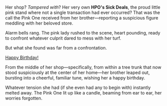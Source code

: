 <!-- title: Birthday Girl -->

Her shop? _Tampered with_? Her very own **HPO's Sick Deals**, the proud little pink stand where not a single transaction had ever occurred? That was the call the Pink One received from her brother—reporting a suspicious figure meddling with her beloved store.

Alarm bells rang. The pink lady rushed to the scene, heart pounding, ready to confront whatever culprit dared to mess with her turf.

But what she found was far from a confrontation.

[Happy Birthday!](#embed:https://www.youtube.com/live/EKjcWfEGsB0?si=s8GiS__Q7mOaFuB_&t=436)

From the middle of her shop—specifically, from within a tree trunk that now stood suspiciously at the center of her home—her brother leaped out, bursting into a cheerful, familiar tune, wishing her a happy birthday.

Whatever tension she had (if she even had any to begin with) instantly melted away. The Pink One lit up like a candle, beaming from ear to ear, her worries forgotten.
